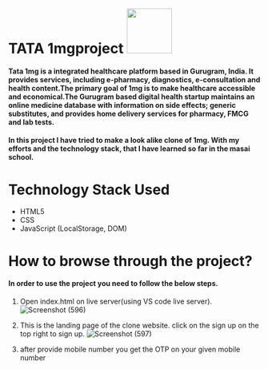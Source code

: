 

# TATA 1mgproject <img src="https://img.1mg.com/images/1mg-logo-large.png" width="90px">
#### Tata 1mg is a integrated healthcare platform based in Gurugram, India. It provides services, including e-pharmacy, diagnostics, e-consultation and health content.The primary goal of 1mg is to make healthcare accessible and economical.The Gurugram based digital health startup maintains an online medicine database with information on side effects; generic substitutes, and provides home delivery services for  pharmacy, FMCG and lab tests. 

#### In this project I have tried to make a look alike clone of 1mg. With my efforts and the technology stack, that I have learned so far in the masai school.

# Technology Stack Used 
* HTML5
* CSS
* JavaScript (LocalStorage, DOM)

# How to browse through the project? 
#### In order to use the project you need to follow the below steps.
1. Open index.html on live server(using VS code live server).
![Screenshot (596)](https://user-images.githubusercontent.com/61643245/135500169-69bf9539-e265-418b-9cd1-136c94a0cac5.png)

2. This is the landing page of the clone website. click on the sign up on the top right to sign up.
![Screenshot (597)](https://user-images.githubusercontent.com/61643245/135500594-24e07da2-49b4-4e74-ac8a-d5a1354d7a14.png)

3. after provide mobile number you get the OTP on your given mobile number
